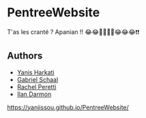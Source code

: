 ﻿# PentreeWebsite
T'as les cranté ?
Apanian !! 😂😂🤣🤣🤣🤣😂😂😂❗❗

## Authors

- [Yanis Harkati](https://www.github.com/yaniissou)
- [Gabriel Schaal](https://www.github.com/Fayhild)
- [Rachel Peretti](https://github.com/lyn3nd)
- [Ilan Darmon](https://github.com/Ilandrm)

https://yaniissou.github.io/PentreeWebsite/
